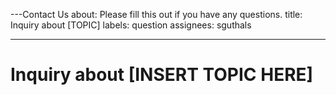 ---Contact Us
about: Please fill this out if you have any questions.
title: Inquiry about [TOPIC]
labels: question
assignees: sguthals

---

# Inquiry about [INSERT TOPIC HERE]
<Please describe your question or comment>
